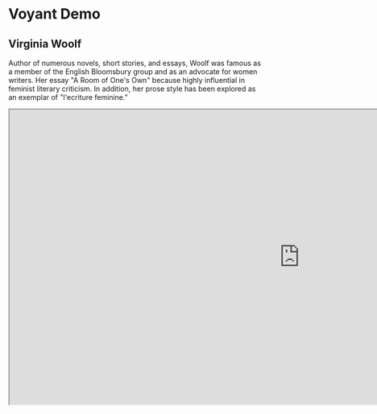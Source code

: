 # Voyant Demo

## Virginia Woolf
Author of numerous novels, short stories, and essays, Woolf was famous as a member of the English Bloomsbury group and as an advocate for women writers. Her essay "A Room of One's Own" because highly influential in feminist literary criticism. In addition, her prose style has been explored as an exemplar of "l'ecriture feminine." 

<iframe style='width: 1152px; height: 586px;' src='https://voyant-tools.org/tool/CollocatesGraph/?view=CollocatesGraph&stopList=keywords-ade7ef68140dad5c299a7e40a978f2f8&mode=corpus&context=21&corpus=4322c04668cadfd31680961d4508e9df'></iframe>
